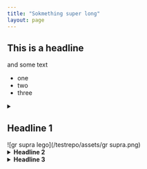 ```yaml
---
title: "Sokmething super long"
layout: page
---
```


## This is a headline
and some text

- one
- two
- three

<details><summary><h2>Headline 1</h2></summary>
<p>defaults:
  - scope:
      path: "assets/img"</p>


</details>
![gr supra lego](/testrepo/assets/gr supra.png)
<details><summary><strong>Headline 2</strong></summary>
 <p>Lorem ipsum dolor sit amet, consectetur adipiscing elit. Etiam at pretium risus. Nunc congue, purus id rutrum porttitor, diam sem consectetur nunc, at semper leo justo a nibh. Cras blandit tellus suscipit consequat ultricies. Sed at porta tortor, varius blandit nibh. Quisque elementum velit in turpis gravida tincidunt. Etiam non orci non orci viverra venenatis. Integer vestibulum tellus arcu, eu ultrices est tincidunt at. Aenean eget quam urna. Etiam suscipit purus nec magna rhoncus, nec elementum risus molestie. Nulla nibh tellus, condimentum sit amet urna et, pretium fermentum enim. Donec vulputate diam urna, at auctor diam eleifend ac. Nulla tristique aliquam eros, vel vestibulum diam sagittis eget.</p>

<p>Aliquam id massa mauris. Proin nisl nulla, pharetra ut porttitor ut, maximus et libero. Pellentesque faucibus, felis ut pharetra condimentum, nunc elit tincidunt arcu, in aliquam elit sem id libero. Nam eleifend, dolor eget ultricies mattis, eros tortor scelerisque enim, vitae maximus augue purus nec metus. Phasellus cursus ante elit, in ultricies felis pretium non. Vestibulum maximus vestibulum egestas. Aenean mauris turpis, laoreet et posuere fermentum, egestas id ligula. Donec sed bibendum orci. Sed sed risus euismod, tincidunt mi ut, ornare magna.</p>

<p>Quisque auctor magna et dui placerat, eu sagittis justo interdum. Sed aliquam augue justo, quis rutrum justo sollicitudin ac. In id erat laoreet, blandit metus et, auctor turpis. Morbi blandit sed tortor ut malesuada. Aenean luctus commodo velit eu malesuada. Nam consequat sapien ut ex lacinia viverra. Suspendisse in felis id quam bibendum pharetra eu sed augue. Fusce id orci nunc. Sed auctor ultricies tellus. Morbi maximus mauris ut placerat porta. Curabitur efficitur purus vitae sodales posuere. Sed tristique, nulla ullamcorper bibendum condimentum, erat justo mollis tellus, non vehicula nibh quam vel erat. Proin a quam justo. Donec porta condimentum nisl vel luctus. Phasellus vitae tortor ante. Phasellus sit amet dapibus est.</p>

<p>Duis magna augue, convallis vitae libero sed, volutpat scelerisque est. Vestibulum ante ipsum primis in faucibus orci luctus et ultrices posuere cubilia curae; Donec vel ante urna. Morbi interdum vestibulum est, non rutrum ligula efficitur eu. Proin ac ex mollis, molestie ligula quis, bibendum sem. Mauris eget arcu quis sapien congue laoreet. Integer vitae rhoncus elit. In in tincidunt mi. Sed eleifend feugiat tortor ut bibendum. Mauris mauris justo, imperdiet et enim sit amet, rhoncus consectetur arcu. Etiam accumsan urna in rhoncus iaculis.</p>

<p>Phasellus rutrum rhoncus ante. Nullam lobortis eros at erat sollicitudin, vitae vulputate tortor finibus. In hac habitasse platea dictumst. In tincidunt felis purus, vitae dictum eros dignissim vel. Proin semper lacinia ultricies. Nulla facilisi. Mauris pellentesque, nulla rhoncus facilisis porttitor, justo erat consectetur felis, et placerat ipsum erat id diam. 
  </p>
</details>
<details><summary><strong>Headline 3</strong></summary>
 <p>Lorem ipsum dolor sit amet, consectetur adipiscing elit. Etiam at pretium risus. Nunc congue, purus id rutrum porttitor, diam sem consectetur nunc, at semper leo justo a nibh. Cras blandit tellus suscipit consequat ultricies. Sed at porta tortor, varius blandit nibh. Quisque elementum velit in turpis gravida tincidunt. Etiam non orci non orci viverra venenatis. Integer vestibulum tellus arcu, eu ultrices est tincidunt at. Aenean eget quam urna. Etiam suscipit purus nec magna rhoncus, nec elementum risus molestie. Nulla nibh tellus, condimentum sit amet urna et, pretium fermentum enim. Donec vulputate diam urna, at auctor diam eleifend ac. Nulla tristique aliquam eros, vel vestibulum diam sagittis eget.</p>

<p>Aliquam id massa mauris. Proin nisl nulla, pharetra ut porttitor ut, maximus et libero. Pellentesque faucibus, felis ut pharetra condimentum, nunc elit tincidunt arcu, in aliquam elit sem id libero. Nam eleifend, dolor eget ultricies mattis, eros tortor scelerisque enim, vitae maximus augue purus nec metus. Phasellus cursus ante elit, in ultricies felis pretium non. Vestibulum maximus vestibulum egestas. Aenean mauris turpis, laoreet et posuere fermentum, egestas id ligula. Donec sed bibendum orci. Sed sed risus euismod, tincidunt mi ut, ornare magna.</p>

<p>
  <img src="/testrepo/assets/gr supra.png">
</p>

<p>Quisque auctor magna et dui placerat, eu sagittis justo interdum. Sed aliquam augue justo, quis rutrum justo sollicitudin ac. In id erat laoreet, blandit metus et, auctor turpis. Morbi blandit sed tortor ut malesuada. Aenean luctus commodo velit eu malesuada. Nam consequat sapien ut ex lacinia viverra. Suspendisse in felis id quam bibendum pharetra eu sed augue. Fusce id orci nunc. Sed auctor ultricies tellus. Morbi maximus mauris ut placerat porta. Curabitur efficitur purus vitae sodales posuere. Sed tristique, nulla ullamcorper bibendum condimentum, erat justo mollis tellus, non vehicula nibh quam vel erat. Proin a quam justo. Donec porta condimentum nisl vel luctus. Phasellus vitae tortor ante. Phasellus sit amet dapibus est.</p>

<p>Duis magna augue, convallis vitae libero sed, volutpat scelerisque est. Vestibulum ante ipsum primis in faucibus orci luctus et ultrices posuere cubilia curae; Donec vel ante urna. Morbi interdum vestibulum est, non rutrum ligula efficitur eu. Proin ac ex mollis, molestie ligula quis, bibendum sem. Mauris eget arcu quis sapien congue laoreet. Integer vitae rhoncus elit. In in tincidunt mi. Sed eleifend feugiat tortor ut bibendum. Mauris mauris justo, imperdiet et enim sit amet, rhoncus consectetur arcu. Etiam accumsan urna in rhoncus iaculis.</p>

<p>Phasellus rutrum rhoncus ante. Nullam lobortis eros at erat sollicitudin, vitae vulputate tortor finibus. In hac habitasse platea dictumst. In tincidunt felis purus, vitae dictum eros dignissim vel. Proin semper lacinia ultricies. Nulla facilisi. Mauris pellentesque, nulla rhoncus facilisis porttitor, justo erat consectetur felis, et placerat ipsum erat id diam. 
  </p>
</details>
